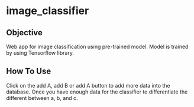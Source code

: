 # image_classifier

## Objective
Web app for image classification using pre-trained model. Model is trained by using Tensorflow 
library.

## How To Use
Click on the add A, add B or add A button to add more data into the database. Once you have enough data for the classifier to differentiate the different between a, b, and c.
